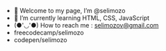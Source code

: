 - 🎈 Welcome to my page, I’m @selimozo
- 🐝 I’m currently learning HTML, CSS, JavaScript
- (●'◡'●) How to reach me : selimozov@gmail.com
- freecodecamp/selimozo
- codepen/selimozo
